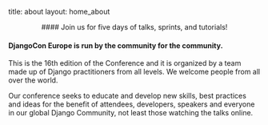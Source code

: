 title: about
layout: home_about

<center>
#### Join us for five days of talks, sprints, and tutorials!

</center>
    

#### <strong> DjangoCon Europe is run by the community for the community. </strong>

This is the 16th edition of the Conference and it is organized by a team made up of Django practitioners from all levels. We welcome people from all over the world.

Our conference seeks to educate and develop new skills, best practices and ideas for the benefit of attendees, developers, speakers and everyone in our global Django Community, not least those watching the talks online.
